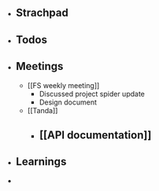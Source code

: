 - ## Strachpad
- ## Todos
- ## Meetings
	- [[FS weekly meeting]]
		- Discussed project spider update
		- Design document
	- [[Tanda]]
		- [[API documentation]]
			-
- ## Learnings
-